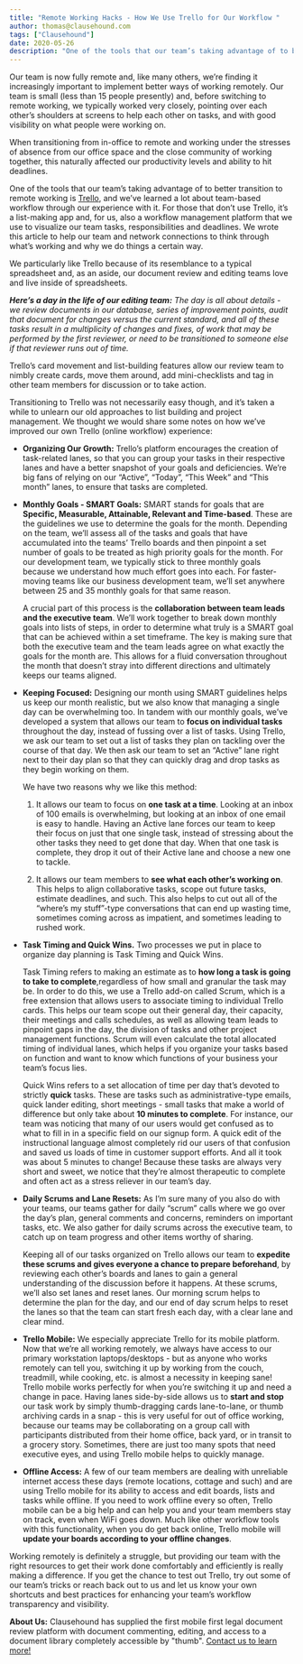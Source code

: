 ```yaml
---
title: "Remote Working Hacks - How We Use Trello for Our Workflow "
author: thomas@clausehound.com
tags: ["Clausehound"]
date: 2020-05-26
description: "One of the tools that our team’s taking advantage of to better transition to remote working is Trello, and we’ve learned a lot about team-based workflow through our experience with it."
---
```


Our team is now fully remote and, like many others, we’re finding it increasingly important to implement better ways of working remotely. Our team is small (less than 15 people presently) and, before switching to remote working, we typically worked very closely, pointing over each other’s shoulders at screens to help each other on tasks, and with good visibility on what people were working on.

When transitioning from in-office to remote and working under the stresses of absence from our office space and the close community of working together, this naturally affected our productivity levels and ability to hit deadlines.

One of the tools that our team’s taking advantage of to better transition to remote working is [Trello](https://trello.com/home), and we’ve learned a lot about team-based workflow through our experience with it. For those that don’t use Trello, it’s a list-making app and, for us, also a workflow management platform that we use to visualize our team tasks, responsibilities and deadlines. We wrote this article to help our team and network connections to think through what’s working and why we do things a certain way.

We particularly like Trello because of its resemblance to a typical spreadsheet and, as an aside, our document review and editing teams love and live inside of spreadsheets. 

***Here’s a day in the life of our editing team:** The day is all about details - we review documents in our database, series of improvement points, audit that document for changes versus the current standard, and all of these tasks result in a multiplicity of changes and fixes, of work that may be performed by the first reviewer, or need to be transitioned to someone else if that reviewer runs out of time.*

Trello’s card movement and list-building features allow our review team to nimbly create cards, move them around, add mini-checklists and tag in other team members for discussion or to take action. 

Transitioning to Trello was not necessarily easy though, and it’s taken a while to unlearn our old approaches to list building and project management. We thought we would share some notes on how we’ve improved our own Trello (online workflow) experience:

* **Organizing Our Growth:** Trello’s platform encourages the creation of task-related lanes, so that you can group your tasks in their respective lanes and have a better snapshot of your goals and deficiencies. We’re big fans of relying on our “Active”, “Today”, “This Week” and “This month” lanes, to ensure that tasks are completed.

* **Monthly Goals - SMART Goals:** SMART stands for goals that are **Specific, Measurable, Attainable, Relevant and Time-based**. These are the guidelines we use to determine the goals for the month. Depending on the team, we’ll assess all of the tasks and goals that have accumulated into the teams’ Trello boards and then pinpoint a set number of goals to be treated as high priority goals for the month. For our development team, we typically stick to three monthly goals because we understand how much effort goes into each. For faster-moving teams like our business development team, we’ll set anywhere between 25 and 35 monthly goals for that same reason. 

    A crucial part of this process is the **collaboration between team leads and the executive team**. We’ll work together to     break down monthly goals into lists of steps, in order to determine what truly is a SMART goal that can be achieved within     a set timeframe. The key is making sure that both the executive team and the team leads agree on what exactly the goals       for the month are. This allows for a fluid conversation throughout the month that doesn’t stray into different directions     and ultimately keeps our teams aligned.
    
* **Keeping Focused:** Designing our month using SMART guidelines helps us keep our month realistic, but we also know that managing a single day can be overwhelming too. In tandem with our monthly goals, we’ve developed a system that allows our team to **focus on individual tasks** throughout the day, instead of fussing over a list of tasks. Using Trello, we ask our team to set out a list of tasks they plan on tackling over the course of that day. We then ask our team to set an “Active” lane right next to their day plan so that they can quickly drag and drop tasks as they begin working on them.

  We have two reasons why we like this method:

    1. It allows our team to focus on **one task at a time**. Looking at an inbox of 100 emails is overwhelming, but looking       at an inbox of one email is easy to handle. Having an Active lane forces our team to keep their focus on just that one         single task, instead of stressing about the other tasks they need to get done that day. When that one task is complete,       they drop it out of their Active lane and choose a new one to tackle.

    2. It allows our team members to **see what each other’s working on**. This helps to align collaborative tasks, scope out     future tasks, estimate deadlines, and such. This also helps to cut out all of the “where’s my stuff”-type conversations       that can end up wasting time, sometimes coming across as impatient, and sometimes leading to rushed work.

* **Task Timing and Quick Wins.** Two processes we put in place to organize day planning is Task Timing and Quick Wins.

    Task Timing refers to making an estimate as to **how long a task is going to take to complete**,regardless of how small       and granular the task may be. In order to do this, we use a Trello add-on called Scrum, which is a free extension that         allows users to associate timing to individual Trello cards. This helps our team scope out their general day, their           capacity, their meetings and calls schedules, as well as allowing team leads to pinpoint gaps in the day, the division of     tasks and other project management functions. Scrum will even calculate the total allocated timing of individual lanes,       which helps if you organize your tasks based on function and want to know which functions of your business your team’s         focus lies.
    
    Quick Wins refers to a set allocation of time per day that’s devoted to strictly **quick** tasks. These are tasks such as     administrative-type emails, quick lander editing, short meetings - small tasks that make a world of difference but only       take about **10 minutes to complete**. For instance, our team was noticing that many of our users would get confused as to     what to fill in in a specific field on our signup form. A quick edit of the instructional language almost completely rid       our users of that confusion and saved us loads of time in customer support efforts. And all it took was about 5 minutes to     change! Because these tasks are always very short and sweet, we notice that they’re almost therapeutic to complete and         often act as a stress reliever in our team’s day.
    
* **Daily Scrums and Lane Resets:** As I’m sure many of you also do with your teams, our teams gather for daily “scrum” calls where we go over the day’s plan, general comments and concerns, reminders on important tasks, etc. We also gather for daily scrums across the executive team, to catch up on team progress and other items worthy of sharing.
    
    Keeping all of our tasks organized on Trello allows our team to **expedite these scrums and gives everyone a chance to         prepare beforehand**, by reviewing each other’s boards and lanes to gain a general understanding of the discussion before     it happens. At these scrums, we’ll also set lanes and reset lanes. Our morning scrum helps to determine the plan for the       day, and our end of day scrum helps to reset the lanes so that the team can start fresh each day, with a clear lane and       clear mind.
    
* **Trello Mobile:** We especially appreciate Trello for its mobile platform. Now that we’re all working remotely, we always have access to our primary workstation laptops/desktops - but as anyone who works remotely can tell you, switching it up by working from the couch, treadmill, while cooking, etc. is almost a necessity in keeping sane! Trello mobile works perfectly for when you’re switching it up and need a change in pace. Having lanes side-by-side allows us to **start and stop** our task work by simply thumb-dragging cards lane-to-lane, or thumb archiving cards in a snap - this is very useful for out of office working, because our teams may be collaborating on a group call with participants distributed from their home office, back yard, or in transit to a grocery story. Sometimes, there are just too many spots that need executive eyes, and using Trello mobile helps to quickly manage.

* **Offline Access:** A few of our team members are dealing with unreliable internet access these days (remote locations, cottage and such) and are using Trello mobile for its ability to access and edit boards, lists and tasks while offline. If you need to work offline every so often, Trello mobile can be a big help and can help you and your team members stay on track, even when WiFi goes down. Much like other workflow tools with this functionality, when you do get back online, Trello mobile will **update your boards according to your offline changes**.

Working remotely is definitely a struggle, but providing our team with the right resources to get their work done comfortably and efficiently is really making a difference. If you get the chance to test out Trello, try out some of our team’s tricks or reach back out to us and let us know your own shortcuts and best practices for enhancing your team’s workflow transparency and visibility.

**About Us:** Clausehound has supplied the first mobile first legal document review platform with document commenting, editing, and access to a document library completely accessible by "thumb". [Contact us to learn more!](https://calendly.com/maxmessenger/live-demo-clausehound?month=2020-05)
